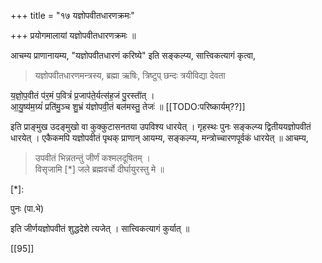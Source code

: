 +++
title = "१७ यज्ञोपवीतधारणक्रमः"

+++
प्रयोगमालायां यज्ञोपवीतधारणक्रमः ॥

आचम्य प्राणानायम्य, "यज्ञोपवीतधारणं करिष्ये" इति सङ्कल्प्य, सात्त्विकत्यागं कृत्वा, 

> यज्ञोपवीतधारणमन्त्रस्य, ब्रह्मा ऋषिः, त्रिष्टुप् छन्दः त्रयीविद्या देवता

य॒ज्ञो॒प॒वीतं प॑र॒मं प॒वित्रं॑ प्र॒जाप॑ते॒र्यत्स॑ह॒जं पु॒रस्ता॑᳚त् ।  
आ॒यु॒ष्य॑म॒ग्र्यं॑ प्रति॑मु॒ञ्च शु॒भ्रं य॑ज्ञोपवी॒तं बल॑मस्तु॒ तेजः॑ ॥ [[TODO:परिष्कार्यम्??]]

इति प्राङ्मुख उदङ्मुखो वा कुक्कुटासनतया उपविश्य धारयेत् । गृहस्थः पुनः सङ्कल्प्य द्वितीययज्ञोपवीतं धारयेत् । एकैकमपि यज्ञोपवीतं पृथक् प्राणान् आयम्य, सङ्कल्प्य, मन्त्रोच्चारणपूर्वकं धारयेत् ॥ आचम्य,

> उपवीतं भिन्नतन्तुं जीर्णं कश्मलदूषितम् ।  
विसृजामि [*] जले ब्रह्मवर्चो दीर्घायुरस्तु मे ॥

[*]:

पुनः (पा.भे)

इति जीर्णयज्ञोपवीतं शुद्धदेशे त्यजेत् । सात्त्विकत्यागं कुर्यात् ॥

[[95]]